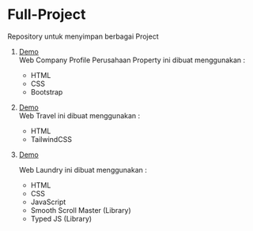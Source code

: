 # Full-Project
Repository untuk menyimpan berbagai Project

1. [Demo](https://gusalitt.github.io/Full-Project/1.%20Company%20Profile%20Perusahaan%20Property/company_profile.html)                                                            
   Web Company Profile Perusahaan Property ini dibuat menggunakan :
   - HTML
   - CSS
   - Bootstrap

2. [Demo](https://gusalitt.github.io/Full-Project/2.%20Travel/public/Travel.html)                                                                                                  
   Web Travel ini dibuat menggunakan :
   - HTML
   - TailwindCSS

3. [Demo](https://gusalitt.github.io/Full-Project/3.%20Laundry/index.html)
   
   Web Laundry ini dibuat menggunakan :
   - HTML
   - CSS
   - JavaScript
   - Smooth Scroll Master (Library)
   - Typed JS (Library)
